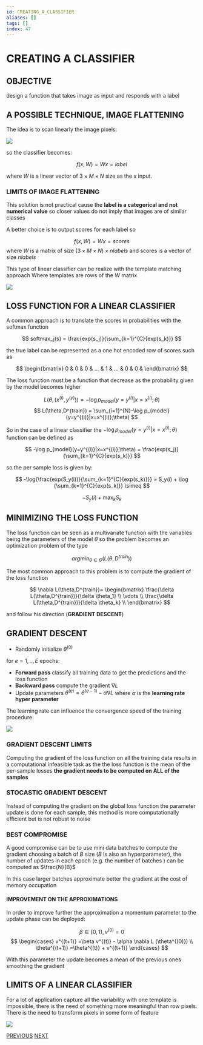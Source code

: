 ```yaml
---
id: CREATING_A_CLASSIFIER
aliases: []
tags: []
index: 47
---
```


# CREATING A CLASSIFIER

## OBJECTIVE

design a function that takes image as input and responds with a label

## A POSSIBLE TECHNIQUE, IMAGE FLATTENING

The idea is to scan linearly the image pixels:

![](computer_vision/Pasted_image_20240430113112.png)

so the classifier becomes:

$$
f(x,W)= Wx = label
$$

where $W$ is a linear vector of $3\times M \times N$ size as the $x$ input.

### LIMITS OF IMAGE FLATTENING

This solution is not practical cause the **label is a categorical and not numerical value** so closer values do not imply that images are of similar classes

A better choice is to output scores for each label so

$$
f(x,W)= Wx = scores
$$
where $W$ is a matrix of size $(3 \times M \times N)\times nlabels$  and scores is a vector of size $nlabels$

This type of linear classifier can be realize with the template matching approach Where templates are rows of the $W$ matrix

![](computer_vision/Pasted_image_20240502100950.png)

## LOSS FUNCTION FOR A LINEAR CLASSIFIER

A common approach is to translate the scores in probabilities with the softmax function

$$
softmax_j(s) = \frac{exp(s_j)}{\sum_{k=1}^{C}{exp(s_k)}}
$$

the true label can be represented as a one hot encoded row of scores such as

$$
\begin{bmatrix}
0 & 0 & 0 & ... & 1 & ... & 0 & 0 &
\end{bmatrix}
$$

The loss function must be a function that decrease as the probability given by the model becomes higher

$$
L(\theta,(x^{(i)},y^{(y)})) = -\log p_{model}(y=y^{(i)}|x=x^{(i)};\theta)
$$
$$
L(\theta,D^{train}) = \sum_{i=1}^{N}-\log p_{model}(y=y^{(i)}|x=x^{(i)};\theta)
$$

So in the case of a linear classifier the $-\log p_{model}(y=y^{(i)}|x=x^{(i)};\theta)$ function can be defined as

$$
-\log p_{model}(y=y^{(i)}|x=x^{(i)};\theta) = \frac{exp(s_j)}{\sum_{k=1}^{C}{exp(s_k)}}
$$

so the per sample loss is given by:

$$
-\log{\frac{exp(S_y(i))}{\sum_{k=1}^{C}{exp(s_k)}}} = S_y(i) + \log {\sum_{k=1}^{C}{exp(s_k)}} \simeq
$$

$$
-S_y(i) + \max_k{S_k}
$$

## MINIMIZING THE LOSS FUNCTION

The loss function can be seen as a multivariate function with the variables being the parameters of the model $\theta$ so the problem becomes an optimization problem of the type

$$
argmin_{\theta \in \Theta}(L(\theta,D^{train}))
$$

The most common approach to this problem is to compute the gradient of the loss function

$$
\nabla L(\theta,D^{train})=
\begin{bmatrix}
\frac{\delta L(\theta,D^{train})}{\delta \theta_1} \\
\vdots \\
\frac{\delta L(\theta,D^{train})}{\delta \theta_k} \\
\end{bmatrix}
$$

and follow his direction (**GRADIENT DESCENT**)

## GRADIENT DESCENT

- Randomly initialize $\theta^{(0)}$

for $e = 1,..,E$ epochs:

- **Forward pass** classify all training data to get the predictions and the loss function
- **Backward pass** compute the gradient $\nabla L$
- Update parameters $\theta^{(e)} = \theta^{(e-1)} - \alpha \nabla L$ where $\alpha$ is the **learning rate hyper parameter**

The learning rate can influence the convergence speed of the training procedure:

![](computer_vision/Pasted_image_20240502121915.png)

### GRADIENT DESCENT LIMITS

Computing the gradient of the loss function on all the training data results in a computational infeasible task as the the loss function is the mean of the per-sample losses **the gradient needs to be computed on ALL of the samples**

### STOCASTIC GRADIENT DESCENT

Instead of computing the gradient on the global loss function the parameter update is done for each sample, this method is more computationally efficient but is not robust to noise

### BEST COMPROMISE

A good compromise can be to use mini data batches to compute the gradient choosing a batch of $B$ size ($B$ is also an hyperparameter), the number of updates in each epoch (e.g. the number of batches ) can be computed as $\frac{N}{B}$

In this case larger batches approximate better the gradient at the cost of memory occupation

#### IMPROVEMENT ON THE APPROXIMATIONS

In order to improve further the approximation a momentum parameter to the update phase can be deployed:

$$
\beta \in [0,1),v^{(0)} = 0
$$
$$
\begin{cases}
v^{(t+1)} =\beta v^{(t)} - \alpha \nabla L (\theta^{(0)}) \\
\theta^{(t+1)} =\theta^{(t)} + v^{(t+1)}
\end{cases}
$$

With this parameter the update becomes a mean of the previous ones smoothing the gradient

## LIMITS OF A LINEAR CLASSIFIER

For a lot of application capture all the variability with one template is impossible, there is the need of something more meaningful than row pixels. There is the need to transform pixels in some form of feature

![](computer_vision/Pasted_image_20240502210718.png)

[PREVIOUS](pages/machine_learning_cv/MACHINE_LEARNING_IN_COMPUTER_VISION.md) [NEXT](computer_vision/machine_learning_cv/DEEP_LEARNING_AND_NEURAL_NETWORKS.md)
